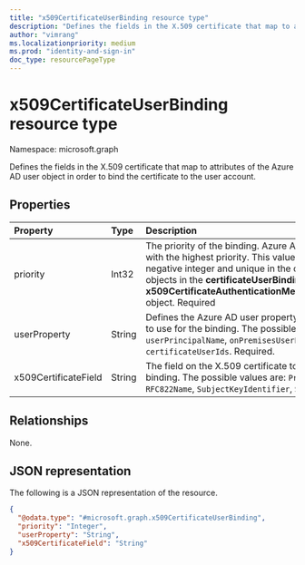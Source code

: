```yaml
---
title: "x509CertificateUserBinding resource type"
description: "Defines the fields in the X.509 certificate that map to attributes of the Azure AD user object in order to bind the certificate to the user account."
author: "vimrang"
ms.localizationpriority: medium
ms.prod: "identity-and-sign-in"
doc_type: resourcePageType
---
```


# x509CertificateUserBinding resource type

Namespace: microsoft.graph

Defines the fields in the X.509 certificate that map to attributes of the Azure AD user object in order to bind the certificate to the user account.

## Properties
|Property|Type|Description|
|:---|:---|:---|
|priority|Int32|The priority of the binding. Azure AD uses the binding with the highest priority. This value must be a non-negative integer and unique in the collection of objects in the **certificateUserBindings** property of an **x509CertificateAuthenticationMethodConfiguration** object. Required|
|userProperty|String|Defines the Azure AD user property of the user object to use for the binding. The possible values are: `userPrincipalName`, `onPremisesUserPrincipalName`, `certificateUserIds`. Required.|
|x509CertificateField|String|The field on the X.509 certificate to use for the binding. The possible values are: `PrincipalName`, `RFC822Name`, `SubjectKeyIdentifier`, `SHA1PublicKey`. |

## Relationships
None.

## JSON representation
The following is a JSON representation of the resource.
<!-- {
  "blockType": "resource",
  "@odata.type": "microsoft.graph.x509CertificateUserBinding"
}
-->
``` json
{
  "@odata.type": "#microsoft.graph.x509CertificateUserBinding",
  "priority": "Integer",
  "userProperty": "String",
  "x509CertificateField": "String"
}
```

